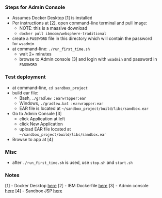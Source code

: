 
### Steps for Admin Console

* Assumes Docker Desktop [1] is installed
* Per instructions at [2], open command-line terminal and pull image:
    - NOTE: this is a massive download 
    - `docker pull ibmcom/websphere-traditional`
* create a `PASSWORD` file in this directory which will contain the password for `wsadmin`
* at command-line: `./run_first_time.sh` 
    - wait 2+ minutes
    - browse to Admin console [3] and login with `wsadmin` and password in `PASSWORD`

### Test deployment

* at command-line, `cd sandbox_project`
* build ear file:
    - Bash, `./gradlew :earwrapper:ear`
    - Windows, `./gradlew.bat :earwrapper:ear` 
    - EAR file is located at `~/sandbox_project/build/libs/sandbox.ear`
* Go to Admin Console [3]
    - click Application at left
    - click New Application
    - upload EAR file located at `~/sandbox_project/build/libs/sandbox.ear`
* Browse to app at [4] 

### Misc

* after `./run_first_time.sh` is used, use `stop.sh` and `start.sh`

### Notes

[1] - Docker Desktop [here](https://www.docker.com/products/docker-desktop)
[2] - IBM Dockerfile [here](https://hub.docker.com/r/ibmcom/websphere-traditional)
[3] - Admin console [here]( https://localhost:9043/ibm/console/login.do?action=secure)
[4] - Sandbox JSP [here](https://localhost:9443/sandbox/)
